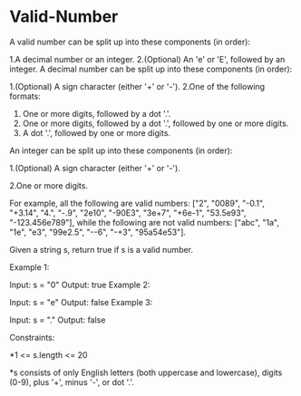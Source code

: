 # Valid-Number
A valid number can be split up into these components (in order):

1.A decimal number or an integer.
2.(Optional) An 'e' or 'E', followed by an integer.
A decimal number can be split up into these components (in order):

1.(Optional) A sign character (either '+' or '-').
2.One of the following formats:
   1. One or more digits, followed by a dot '.'.
   2. One or more digits, followed by a dot '.', followed by one or more digits.
   3. A dot '.', followed by one or more digits.

An integer can be split up into these components (in order):

1.(Optional) A sign character (either '+' or '-').

2.One or more digits.

For example, all the following are valid numbers: ["2", "0089", "-0.1", "+3.14", "4.", "-.9", "2e10", "-90E3", "3e+7", "+6e-1", "53.5e93", "-123.456e789"], while the following are not valid numbers: ["abc", "1a", "1e", "e3", "99e2.5", "--6", "-+3", "95a54e53"].

Given a string s, return true if s is a valid number.

 

Example 1:

Input: s = "0"
Output: true
Example 2:

Input: s = "e"
Output: false
Example 3:

Input: s = "."
Output: false
 

Constraints:

*1 <= s.length <= 20

*s consists of only English letters (both uppercase and lowercase), digits (0-9), plus '+', minus '-', or dot '.'.
